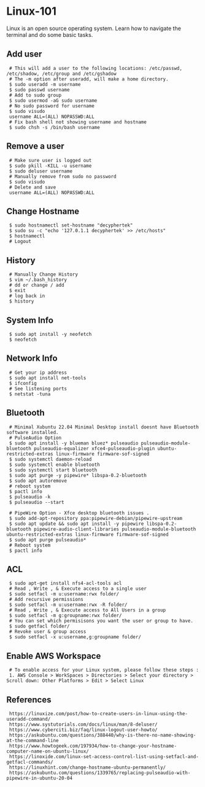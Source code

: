 Linux-101
=====

Linux is an open source operating system. Learn how to navigate the terminal and do some basic tasks. 

Add user
--------

     # This will add a user to the following locations: /etc/passwd, /etc/shadow, /etc/group and /etc/gshadow
     # The -m option after useradd, will make a home directory.
     $ sudo useradd -m username
     $ sudo passwd username
     # Add to sudo group
     $ sudo usermod -aG sudo username
     # No sudo password for username
     $ sudo visudo
     username ALL=(ALL) NOPASSWD:ALL
     # Fix bash shell not showing username and hostname
     $ sudo chsh -s /bin/bash username

Remove a user
-------------

     # Make sure user is logged out
     $ sudo pkill -KILL -u username
     $ sudo deluser username
     # Manually remove from sudo no password
     $ sudo visudo
     # Delete and save
     username ALL=(ALL) NOPASSWD:ALL

Change Hostname
----------------

     $ sudo hostnamectl set-hostname "decyphertek"
     $ sudo su -c "echo '127.0.1.1 decyphertek' >> /etc/hosts"
     $ hostnamectl
     # Logout 

History
-------

     # Manually Change History
     $ vim ~/.bash_history
     # dd or change / add 
     $ exit
     # log back in
     $ history

System Info
-----------

     $ sudo apt install -y neofetch
     $ neofetch

Network Info
-------------

     # Get your ip address
     $ sudo apt install net-tools
     $ ifconfig
     # See listening ports 
     $ netstat -tuna

Bluetooth
---------

     # Minimal Xubuntu 22.04 Minimal Desktop install doesnt have Bluetooth software installed.
     # PulseAudio Option 
     $ sudo apt install -y blueman bluez* pulseaudio pulseaudio-module-bluetooth pulseaudio-equalizer xfce4-pulseaudio-plugin ubuntu-restricted-extras linux-firmware firmware-sof-signed
     $ sudo systemctl daemon-reload
     $ sudo systemctl enable bluetooth
     $ sudo systemctl start bluetooth
     $ sudo apt purge -y pipewire* libspa-0.2-bluetooth
     $ sudo apt autoremove
     # reboot system
     $ pactl info
     $ pulseaudio -k
     $ pulseaudio --start

     # PipeWire Option - Xfce desktop bluetooth issues . 
     $ sudo add-apt-repository ppa:pipewire-debian/pipewire-upstream
     $ sudo apt update && sudo apt install -y pipewire libspa-0.2-bluetooth pipewire-audio-client-libraries pulseaudio-module-bluetooth ubuntu-restricted-extras linux-firmware firmware-sof-signed
     $ sudo apt purge pulseaudio*
     # Reboot system
     $ pactl info
    
ACL
----

     $ sudo apt-get install nfs4-acl-tools acl
     # Read , Write , & Execute access to a single user
     $ sudo setfacl -m u:username:rwx folder/
     # Add recursive permissions 
     $ sudo setfacl -m u:username:rwx -R folder/ 
     # Read , Write , & Execute access to All Users in a group
     $ sudo setfacl -m g:groupname:rwx folder/
     # You can set which permisisons you want the user or group to have.
     $ sudo getfacl folder/
     # Revoke user & group access
     $ sudo setfacl -x u:username,g:groupname folder/
     
Enable AWS Workspace
--------------------

     # To enable access for your Linux system, please follow these steps :
     1. AWS Console > WorkSpaces > Directories > Select your directory > Scroll down: Other Platforms > Edit > Select Linux
   
References
----------

     https://linuxize.com/post/how-to-create-users-in-linux-using-the-useradd-command/
     https://www.systutorials.com/docs/linux/man/8-deluser/
     https://www.cyberciti.biz/faq/linux-logout-user-howto/
     https://askubuntu.com/questions/388440/why-is-there-no-name-showing-at-the-command-line
     https://www.howtogeek.com/197934/how-to-change-your-hostname-computer-name-on-ubuntu-linux/
     https://linoxide.com/linux-set-access-control-list-using-setfacl-and-getfacl-commands/
     https://linuxhint.com/change-hostname-ubuntu-permanently/
     https://askubuntu.com/questions/1339765/replacing-pulseaudio-with-pipewire-in-ubuntu-20-04


